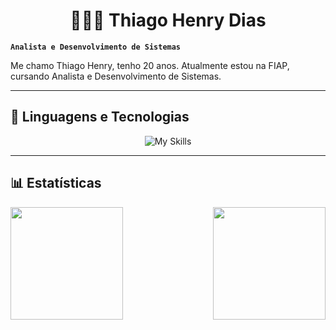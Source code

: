 # <div align='center'> 👩🏻‍💻 Thiago Henry Dias </div>

**`Analista e Desenvolvimento de Sistemas`**

Me chamo Thiago Henry, tenho 20 anos. Atualmente estou na FIAP, cursando Analista e Desenvolvimento de Sistemas.

---

## 🤖 Linguagens e Tecnologias

<div align='center'> 

![My Skills](https://skillicons.dev/icons?i=html,css,figma,js,ts,react,git,java,python,azure&theme=dark)    

</div>

---

## 📊 Estatísticas

<div align='center'>

<!-- Estatísticas gerais -->
<img 
    align="left" 
    height="180em" 
    src="https://github-readme-stats.vercel.app/api?username=Lavithiluan&show_icons=true&theme=dracula&count_private=true&include_all_commits=true"
/>

<!-- Linguagens mais usadas -->
<img
    align="right" 
    height="180em" 
    src="https://github-readme-stats.vercel.app/api/top-langs/?username=Lavithiluan&theme=dracula&layout=compact&langs_count=8&custom_title=Tecnologias"
/>

</div>

